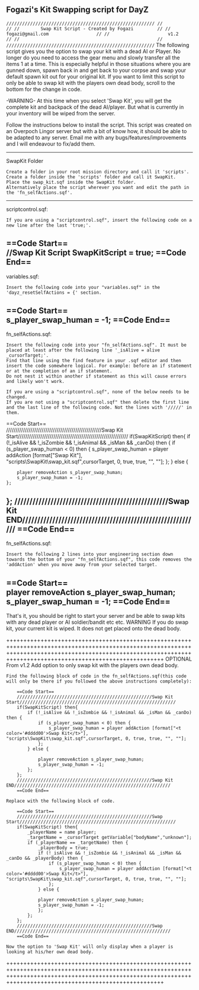 ## Fogazi's Kit Swapping script for DayZ
`////////////////////////////////////////////////////////
//                                                    //
//        Swap Kit Script - Created by Fogazi         //
//                  fogazi@gmail.com                  //
//                      v1.2                          //
//                                                    //
////////////////////////////////////////////////////////`
The following script gives you the option to swap your kit with a dead AI or Player. No longer do you need to access the gear menu and slowly transfer all the items 1 at a time.
This is especially helpful in those situations where you are gunned down, spawn back in and get back to your corpse and swap your default spawn kit out for your original kit.
If you want to limit this script to only be able to swap kit with the players own dead body, scroll to the bottom for the change in code.

-WARNING- At this time when you select 'Swap Kit', you will get the complete kit and backpack of the dead AI/player. But what is currently in your inventory will be wiped from the server. 

Follow the instructions below to install the script.
This script was created on an Overpoch Lingor server but with a bit of know how, it should be able to be adapted to any server.
Email me with any bugs/features/improvements and I will endeavour to fix/add them.


----------------------------------------------------------------------------------------------------------------------------------------------------------------------------------------------------------------
SwapKit Folder

	Create a folder in your root mission directory and call it 'scripts'.
	Create a folder inside the 'scripts' folder and call it SwapKit.
	Place the swap_kit.sqf inside the SwapKit folder.
	Alternatively place the script wherever you want and edit the path in the 'fn_selfActions.sqf'.
	
----------------------------------------------------------------------------------------------------------------------------------------------------------------------------------------------------------------
scriptcontrol.sqf:

	If you are using a "scriptcontrol.sqf", insert the following code on a new line after the last 'true;'.	
	
==Code Start==	
//Swap Kit Script
SwapKitScript = true;
==Code End==
----------------------------------------------------------------------------------------------------------------------------------------------------------------------------------------------------------------
variables.sqf:

	Insert the following code into your "variables.sqf" in the 'dayz_resetSelfActions = {' section.

==Code Start==	
s_player_swap_human = -1;
==Code End==
----------------------------------------------------------------------------------------------------------------------------------------------------------------------------------------------------------------
fn_selfActions.sqf:

	Insert the following code into your "fn_selfActions.sqf". It must be placed at least after the following line '_isAlive = alive _cursorTarget;'.
	Find that line using the find feature in your .sqf editor and then insert the code somewhere logical. For example: before an if statement or at the completion of an if statement.
	Do not nest it within another if statement as this will cause errors and likely won't work.
	
	If you are using a "scriptcontrol.sqf", none of the below needs to be changed.
	If you are not using a "scriptcontrol.sqf" then delete the first line and the last line of the following code. Not the lines with '/////' in them.
	
==Code Start==	
///////////////////////////////////////////////////Swap Kit Start///////////////////////////////////////////////////////////
if(SwapKitScript) then{
	if (!_isAlive && !_isZombie && !_isAnimal && _isMan && _canDo) then {
		if (s_player_swap_human < 0) then {
			s_player_swap_human = player addAction [format["<t color='#dddd00'>Swap Kit</t>"], "scripts\SwapKit\swap_kit.sqf",cursorTarget, 0, true, true, "", ""];
		};
	} else {
	
		player removeAction s_player_swap_human;
		s_player_swap_human = -1;
	};
};
///////////////////////////////////////////////////Swap Kit END///////////////////////////////////////////////////////////
==Code End==
----------------------------------------------------------------------------------------------------------------------------------------------------------------------------------------------------------------
fn_selfActions.sqf:
		
	Insert the following 2 lines into your engineering section down towards the bottom of your "fn_selfActions.sqf", this code removes the 'addAction' when you move away from your selected target.

==Code Start==	
player removeAction  s_player_swap_human;
s_player_swap_human = -1;
==Code End==
----------------------------------------------------------------------------------------------------------------------------------------------------------------------------------------------------------------

That's it, you should be right to start your server and be able to swap kits with any dead player or AI soldier/bandit etc etc.
WARNING If you do swap kit, your current kit is wiped. It does not get placed onto the dead body.

++++++++++++++++++++++++++++++++++++++++++++++++++++++++++++++++++++++++++++++++++++++++++++++++++++++++++++++++++++++++++++++++++++++++++++++++++++++++++++++++++++++++++++++++++++++++++++++++++++++++++++++++
OPTIONAL From v1.2
Add option to only swap kit with the players own dead body.
	
	Find the following block of code in the fn_selfActions.sqf(this code will only be there if you followed the above instructions completely):
	
		==Code Start==	
		///////////////////////////////////////////////////Swap Kit Start///////////////////////////////////////////////////////////
		if(SwapKitScript) then{
			if (!_isAlive && !_isZombie && !_isAnimal && _isMan && _canDo) then {
				if (s_player_swap_human < 0) then {
					s_player_swap_human = player addAction [format["<t color='#dddd00'>Swap Kit</t>"], "scripts\SwapKit\swap_kit.sqf",cursorTarget, 0, true, true, "", ""];
				};
			} else {
			
				player removeAction s_player_swap_human;
				s_player_swap_human = -1;
			};
		};
		///////////////////////////////////////////////////Swap Kit END///////////////////////////////////////////////////////////
		==Code End==
		
	Replace with the following block of code.
	
		==Code Start==
		///////////////////////////////////////////////////Swap Start///////////////////////////////////////////////////////////
		if(SwapKitScript) then{
			_playerName = name player;
			_targetName = _cursorTarget getVariable["bodyName","unknown"];
			if (_playerName == _targetName) then {
				_playerBody = true; 
				if (!_isAlive && !_isZombie && !_isAnimal && _isMan && _canDo && _playerBody) then {
					if (s_player_swap_human < 0) then {
						s_player_swap_human = player addAction [format["<t color='#dddd00'>Swap Kit</t>"], "scripts\SwapKit\swap_kit.sqf",cursorTarget, 0, true, true, "", ""];
					};
				} else {
			
				player removeAction s_player_swap_human;
				s_player_swap_human = -1;
				};
			};
		};
		///////////////////////////////////////////////////Swap END///////////////////////////////////////////////////////////
		==Code End==
		
	Now the option to 'Swap Kit' will only display when a player is looking at his/her own dead body.
++++++++++++++++++++++++++++++++++++++++++++++++++++++++++++++++++++++++++++++++++++++++++++++++++++++++++++++++++++++++++++++++++++++++++++++++++++++++++++++++++++++++++++++++++++++++++++++++++++++++++++++++
